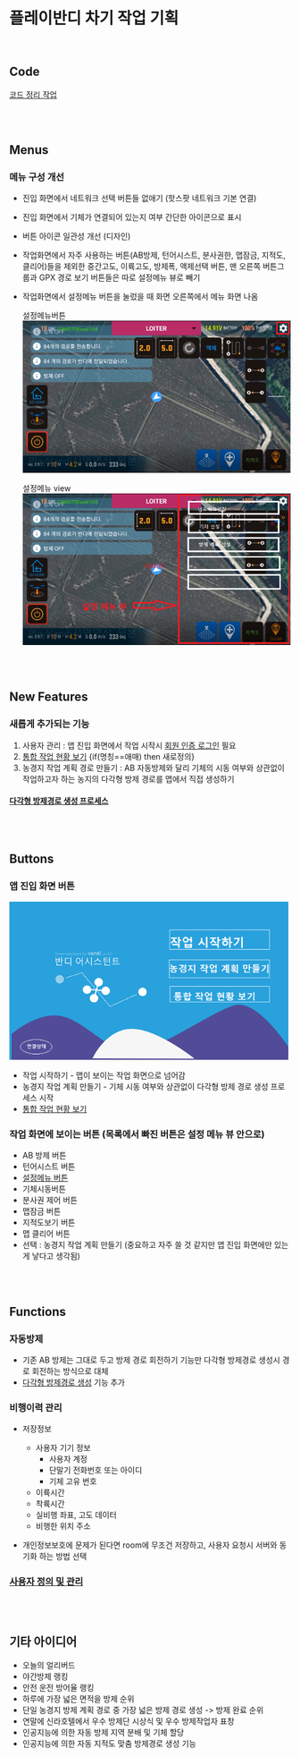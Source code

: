 

# 플레이반디 차기 작업 기획

<br/>

## Code
[코드 정리 작업](Code정리.md)

<br/><br/>

## Menus
### 메뉴 구성 개선
* 진입 화면에서 네트워크 선택 버튼들 없애기 (핫스팟 네트워크 기본 연결)  
* 진입 화면에서 기체가 연결되어 있는지 여부 간단한 아이콘으로 표시
* 버튼 아이콘 일관성 개선 (디자인)
* 작업화면에서 자주 사용하는 버튼(AB방제, 턴어시스트, 분사권한, 맵잠금, 지적도, 클리어)들을 제외한 중간고도, 이륙고도, 방제폭, 액제선택 버튼, 맨 오른쪽 버튼그룹과 GPX 경로 보기 버튼들은 따로 설정메뉴 뷰로 빼기
* 작업화면에서 설정메뉴 버튼을 눌렀을 때 화면 오른쪽에서 메뉴 화면 나옴 

    설정메뉴버튼  
    <img width="500" src="./images/menubutton.png"> <br>
    
    설정메뉴 view  
    <img width="500" src="./images/menuview.png"> <br>

<br/><br/>
## New Features
### 새롭게 추가되는 기능
1. 사용자 관리 : 앱 진입 화면에서 작업 시작시 [회원 인증 로그인](회원인증로그인.md) 필요  
1. [통합 작업 현황 보기](통합작업현황보기.md) {if(명칭==애매) then 새로정의}
1. 농경지 작업 계획 경로 만들기 : AB 자동방제와 달리 기체의 시동 여부와 상관없이 작업하고자 하는 농지의 다각형 방제 경로를 맵에서 직접 생성하기
    
#### [다각형 방제경로 생성 프로세스](농경지작업계획만들기.md)

<br/><br/>
## Buttons
### 앱 진입 화면 버튼
<img width="500" src="./images/splash.png"> <br>
* 작업 시작하기 - 맵이 보이는 작업 화면으로 넘어감  
* 농경지 작업 계획 만들기 - 기체 시동 여부와 상관없이 다각형 방제 경로 생성 프로세스 시작  
* [통합 작업 현황 보기](통합작업현황보기.md)


### 작업 화면에 보이는 버튼 (목록에서 빠진 버튼은 설정 메뉴 뷰 안으로)
* AB 방제 버튼
* 턴어시스트 버튼
* [설정메뉴 버튼](설정메뉴.md)
* 기체시동버튼
* 분사권 제어 버튼
* 맵잠금 버튼
* 지적도보기 버튼
* 맵 클리어 버튼
* 선택 : 농경지 작업 계획 만들기 (중요하고 자주 쓸 것 같지만 앱 진입 화면에만 있는게 낳다고 생각됨)


<br/><br/>
## Functions
### 자동방제
* 기존 AB 방제는 그대로 두고 방제 경로 회전하기 기능만 다각형 방제경로 생성시 경로 회전하는 방식으로 대체
* [다각형 방제경로 생성](농경지작업계획만들기.md) 기능 추가



### 비행이력 관리
* 저장정보
    - 사용자 기기 정보
        - 사용자 계정
        - 단말기 전화번호 또는 아이디
        - 기체 고유 번호
    - 이륙시간
    - 착륙시간
    - 실비행 좌표, 고도 데이터
    - 비행한 위치 주소

* 개인정보보호에 문제가 된다면 room에 무조건 저장하고, 사용자 요청시 서버와 동기화 하는 방법 선택



### [사용자 정의 및 관리](회원인증로그인.md)


<br/><br/>
## 기타 아이디어
* 오늘의 얼리버드
* 야간방제 랭킹
* 안전 운전 방어율 랭킹
* 하루에 가장 넓은 면적을 방제 순위
* 단일 농경지 방제 계획 경로 중 가장 넓은 방제 경로 생성 -> 방제 완료 순위
* 연말에 신라호텔에서 우수 방제단 시상식 및 우수 방제작업자 표창
* 인공지능에 의한 자동 방제 지역 분배 및 기체 할당
* 인공지능에 의한 자동 지적도 맞춤 방제경로 생성 기능
